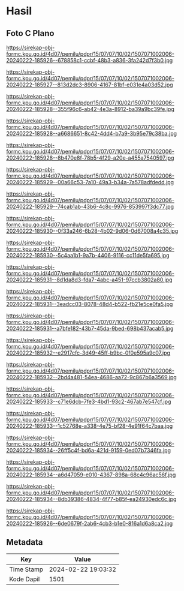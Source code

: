 # Hasil

## Foto C Plano

https://sirekap-obj-formc.kpu.go.id/4d07/pemilu/pdpr/15/07/07/10/02/1507071002006-20240222-185926--678858c1-ccbf-48b3-a836-3fa242d7f3b0.jpg

https://sirekap-obj-formc.kpu.go.id/4d07/pemilu/pdpr/15/07/07/10/02/1507071002006-20240222-185927--813d2dc3-8906-4167-81bf-e031e4a03d52.jpg

https://sirekap-obj-formc.kpu.go.id/4d07/pemilu/pdpr/15/07/07/10/02/1507071002006-20240222-185928--355f96c6-ab42-4e3a-8912-ba39a9bc39fe.jpg

https://sirekap-obj-formc.kpu.go.id/4d07/pemilu/pdpr/15/07/07/10/02/1507071002006-20240222-185928--a6686651-8c42-4dd4-b7a9-3b95e79c38ba.jpg

https://sirekap-obj-formc.kpu.go.id/4d07/pemilu/pdpr/15/07/07/10/02/1507071002006-20240222-185928--8b470e8f-78b5-4f29-a20e-a455a7540597.jpg

https://sirekap-obj-formc.kpu.go.id/4d07/pemilu/pdpr/15/07/07/10/02/1507071002006-20240222-185929--00a66c53-7a10-49a3-b34a-7a578adfdedd.jpg

https://sirekap-obj-formc.kpu.go.id/4d07/pemilu/pdpr/15/07/07/10/02/1507071002006-20240222-185929--74cab1ab-43b6-4c8c-9976-853997f3dc77.jpg

https://sirekap-obj-formc.kpu.go.id/4d07/pemilu/pdpr/15/07/07/10/02/1507071002006-20240222-185930--0f33a246-6b28-4b02-9d06-0d67008a4c35.jpg

https://sirekap-obj-formc.kpu.go.id/4d07/pemilu/pdpr/15/07/07/10/02/1507071002006-20240222-185930--5c4aa1b1-9a7b-4406-9116-cc11de5fa695.jpg

https://sirekap-obj-formc.kpu.go.id/4d07/pemilu/pdpr/15/07/07/10/02/1507071002006-20240222-185931--8d1da8d3-fda7-4abc-a451-97ccb3802a80.jpg

https://sirekap-obj-formc.kpu.go.id/4d07/pemilu/pdpr/15/07/07/10/02/1507071002006-20240222-185931--3eadcc03-8078-48d4-b522-fb21e5ce0fa5.jpg

https://sirekap-obj-formc.kpu.go.id/4d07/pemilu/pdpr/15/07/07/10/02/1507071002006-20240222-185931--a7bfe182-43b7-45da-9bed-698b437acab5.jpg

https://sirekap-obj-formc.kpu.go.id/4d07/pemilu/pdpr/15/07/07/10/02/1507071002006-20240222-185932--e2917cfc-3d49-45ff-b9bc-0f0e595a9c07.jpg

https://sirekap-obj-formc.kpu.go.id/4d07/pemilu/pdpr/15/07/07/10/02/1507071002006-20240222-185932--2bd4a481-54ea-4686-aa72-9c867b6a3569.jpg

https://sirekap-obj-formc.kpu.go.id/4d07/pemilu/pdpr/15/07/07/10/02/1507071002006-20240222-185933--c71e6dcb-7fe3-4bd1-93c2-467ab7e547cf.jpg

https://sirekap-obj-formc.kpu.go.id/4d07/pemilu/pdpr/15/07/07/10/02/1507071002006-20240222-185933--1c52768e-a338-4e75-bf28-4e91f64c7baa.jpg

https://sirekap-obj-formc.kpu.go.id/4d07/pemilu/pdpr/15/07/07/10/02/1507071002006-20240222-185934--26ff5c4f-bd6a-421d-9159-0ed07b7346fa.jpg

https://sirekap-obj-formc.kpu.go.id/4d07/pemilu/pdpr/15/07/07/10/02/1507071002006-20240222-185934--a6d47059-e010-4367-898a-68c4c96ac56f.jpg

https://sirekap-obj-formc.kpu.go.id/4d07/pemilu/pdpr/15/07/07/10/02/1507071002006-20240222-185934--8db39386-4834-4f77-b85f-ea24930edc6c.jpg

https://sirekap-obj-formc.kpu.go.id/4d07/pemilu/pdpr/15/07/07/10/02/1507071002006-20240222-185926--6de0679f-2ab6-4cb3-b1e0-816a1d6a8ca2.jpg


## Metadata

| Key        | Value               |
| ---------- | ------------------- |
| Time Stamp | 2024-02-22 19:03:32 |
| Kode Dapil | 1501                |



